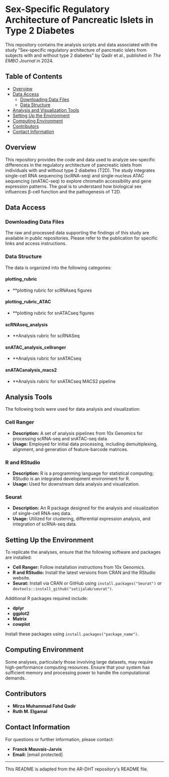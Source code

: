 
# Sex-Specific Regulatory Architecture of Pancreatic Islets in Type 2 Diabetes

This repository contains the analysis scripts and data associated with the study "Sex-specific regulatory architecture of pancreatic islets from subjects with and without type 2 diabetes" by Qadir et al., published in *The EMBO Journal* in 2024.

## Table of Contents

- [Overview](#overview)
- [Data Access](#data-access)
  - [Downloading Data Files](#downloading-data-files)
  - [Data Structure](#data-structure)
- [Analysis and Visualization Tools](#analysis-and-visualization-tools)
- [Setting Up the Environment](#setting-up-the-environment)
- [Computing Environment](#computing-environment)
- [Contributors](#contributors)
- [Contact Information](#contact-information)

## Overview

This repository provides the code and data used to analyze sex-specific differences in the regulatory architecture of pancreatic islets from individuals with and without type 2 diabetes (T2D). The study integrates single-cell RNA sequencing (scRNA-seq) and single-nucleus ATAC sequencing (snATAC-seq) to explore chromatin accessibility and gene expression patterns. The goal is to understand how biological sex influences β-cell function and the pathogenesis of T2D.

## Data Access

### Downloading Data Files

The raw and processed data supporting the findings of this study are available in public repositories. Please refer to the publication for specific links and access instructions.

### Data Structure

The data is organized into the following categories:

#### plotting_rubric

- **plotting rubric for scRNAseq figures

#### plotting_rubric_ATAC

- **plotting rubric for snATACseq figures

#### scRNAseq_analysis

- **Analysis rubric for scRNASeq

#### snATAC_analysis_cellranger

- **Analysis rubric for snATACseq

#### snATACanalysis_macs2

- **Analysis rubric for snATACseq MACS2 pipeline
  
## Analysis Tools

The following tools were used for data analysis and visualization:

### Cell Ranger

- **Description:** A set of analysis pipelines from 10x Genomics for processing scRNA-seq and snATAC-seq data.
- **Usage:** Employed for initial data processing, including demultiplexing, alignment, and generation of feature-barcode matrices.

### R and RStudio

- **Description:** R is a programming language for statistical computing; RStudio is an integrated development environment for R.
- **Usage:** Used for downstream data analysis and visualization.

### Seurat

- **Description:** An R package designed for the analysis and visualization of single-cell RNA-seq data.
- **Usage:** Utilized for clustering, differential expression analysis, and integration of scRNA-seq data.

## Setting Up the Environment

To replicate the analyses, ensure that the following software and packages are installed:

- **Cell Ranger:** Follow installation instructions from 10x Genomics.
- **R and RStudio:** Install the latest versions from CRAN and the RStudio website.
- **Seurat:** Install via CRAN or GitHub using `install.packages("Seurat")` or `devtools::install_github("satijalab/seurat")`.

Additional R packages required include:

- **dplyr**
- **ggplot2**
- **Matrix**
- **cowplot**

Install these packages using `install.packages("package_name")`.

## Computing Environment

Some analyses, particularly those involving large datasets, may require high-performance computing resources. Ensure that your system has sufficient memory and processing power to handle the computational demands.

## Contributors

- **Mirza Muhammad Fahd Qadir**
- **Ruth M. Elgamal**

## Contact Information

For questions or further information, please contact:

- **Franck Mauvais-Jarvis**
- **Email:** [email protected]

---

This README is adapted from the AR-DHT repository's README file.
